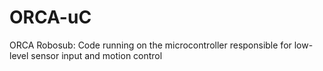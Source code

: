 # ORCA-uC
ORCA Robosub: Code running on the microcontroller responsible for low-level sensor input and motion control
